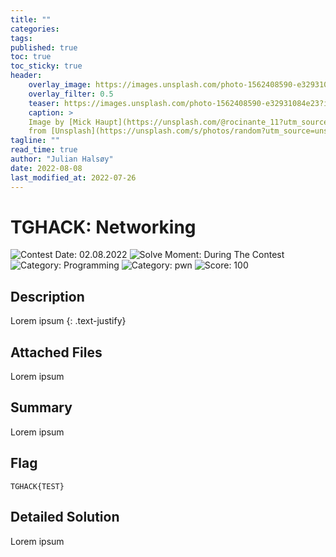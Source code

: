 ```yaml
---
title: ""
categories: 
tags: 
published: true
toc: true 
toc_sticky: true
header:
    overlay_image: https://images.unsplash.com/photo-1562408590-e32931084e23?ixlib=rb-1.2.1&ixid=MnwxMjA3fDB8MHxwaG90by1wYWdlfHx8fGVufDB8fHx8&auto=format&fit=crop&w=1740&q=80
    overlay_filter: 0.5
    teaser: https://images.unsplash.com/photo-1562408590-e32931084e23?ixlib=rb-1.2.1&ixid=MnwxMjA3fDB8MHxwaG90by1wYWdlfHx8fGVufDB8fHx8&auto=format&fit=crop&w=1740&q=80
    caption: >
    Image by [Mick Haupt](https://unsplash.com/@rocinante_11?utm_source=unsplash&utm_medium=referral&utm_content=creditCopyText)
    from [Unsplash](https://unsplash.com/s/photos/random?utm_source=unsplash&utm_medium=referral&utm_content=creditCopyText)
tagline: ""
read_time: true
author: "Julian Halsøy"
date: 2022-08-08
last_modified_at: 2022-07-26
---
```


# TGHACK: Networking

![Contest Date: 02.08.2022](https://img.shields.io/badge/Contest%20Date-02.08.2022-lightgrey.svg)
![Solve Moment: During The Contest](https://img.shields.io/badge/Solve%20Moment-During%20The%20Contest-brightgreen.svg)
![Category: Programming](https://img.shields.io/badge/Category-Programming-lightgrey.svg)
![Category: pwn](https://img.shields.io/badge/Category-pwn-lightgrey.svg)
![Score: 100](https://img.shields.io/badge/Score-100-brightgreen.svg)

## Description
Lorem ipsum
{: .text-justify}


## Attached Files
Lorem ipsum

## Summary
Lorem ipsum

## Flag
```
TGHACK{TEST}
```

## Detailed Solution
Lorem ipsum